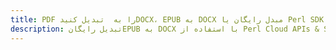 ---title: PDF را به  تبدیل کنیدDOCX، EPUB به DOCX مبدل رایگان یا Perl SDKdescription: تبدیل رایگانEPUB به DOCX با استفاده از Perl Cloud APIs & SDK همچنین اسناد PDF را در Cloud ایجاد، ویرایش و رندر کنید.---